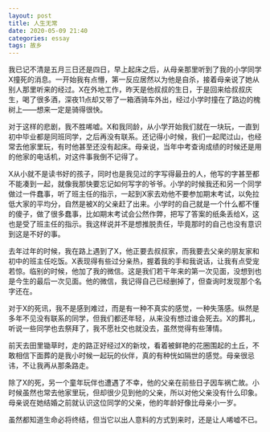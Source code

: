 ```yaml
---
layout: post
title: 人生无常
date: 2020-05-09 21:40
categories: essay
tags: 故乡
---
```


我已记不清是五月三日还是四日，早上起床之后，从母亲那里听到了我的小学同学X撞死的消息。一开始我有点懵，第一反应居然以为他是自杀，接着母亲说了她从别人那里听来的经过。X在外地工作，昨天是他叔叔的生日，于是回来给叔叔庆生，喝了很多酒，深夜11点却又带了一箱酒骑车外出，经过小学时撞在了路边的槐树上——想来一定是骑得很快。

对于这样的悲剧，我不胜唏嘘。X和我同龄，从小学开始我们就在一块玩，一直到初中毕业都是同班同学，之后再没有联系。还记得小时候，我们一起爬过山，也经常去他家里玩，有时他甚至还没有起床。母亲说，当年中考查询成绩的时候还是用的他家的电话机，对这件事我倒不记得了。

X从小就不是读书好的孩子，同时也是我见过的字写得最丑的人，他写的字甚至都不能凑到一起，就像我那快要忘记如何写字的爷爷。小学的时候我还和另一个同学做过一件蠢事，听了班主任的指示，一起到X家去劝他不要参加期末考试，以免拉低大家的平均分，自然是被X的父亲赶了出来。小学时的自己就是一个什么都不懂的傻子，做了很多蠢事，比如期末考试会公然作弊，把写了答案的纸条丢给X，这也是受了班主任的指示。我这样说并不是想推脱责任，毕竟那时的自己也没有意识到这是不好的事。

去年过年的时候，我在路上遇到了X，他正要去叔叔家，而我要去父亲的朋友家和初中的班主任吃饭。X表现得有些过分亲热，握着我的手和我说话，让我有点受宠若惊。临别的时候，他加了我的微信。这是我们若干年来的第一次见面，没想到也是今生的最后一次见面。他的微信，我记得自己已经删掉了，但查询时发现那个名字还在。

对于X的死讯，我不是感到难过，而是有一种不真实的感觉，一种失落感。纵然是多年不见没有联系的同学，但我们都还年轻，从来没有想过谁会死去。X的葬礼，听说一些同学也去祭拜了，我不愿社交也就没去，虽然觉得有些薄情。

前天去田里锄草时，走的路正好经过X的新坟，看着被鲜艳的花圈围起的土丘，不敢相信下面葬的是我小时候一起玩的伙伴，真的有种恍如隔世的感觉。母亲很忌讳，不让我再从那条路走。

除了X的死，另一个童年玩伴也遭遇了不幸，他的父亲在前些日子因车祸亡故。小时候虽然也常去他家里玩，但却很少见到他的父亲，所以对他父亲没有什么印象。母亲说在她结婚之前就认识这位同学的父亲，他的年龄好像比母亲小一岁。

虽然都知道生命必将终结，但当它以出人意料的方式到来时，还是让人唏嘘不已。
